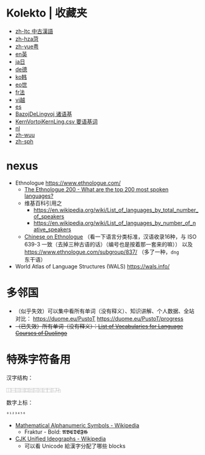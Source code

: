 # Kolekto | 收藏夹

- [zh-ltc 中古漢語](./H-zh-ltc-中漢-MezaĈinaFonologio.md)
- [zh-hza菏](./H-zh-cmn-zgyu-菏-Heze.md)
- [zh-yue粤](./H-zh-yue-粵-Kantona.md)
- [en英](./H-en-Angla.md)
- [ja日](./H-ja-日-Japana.md)
- [de德](./H-de-德-Germana.md)
- [ko韩](./H-ko-韓-Korean.md)
- [eo世](./H-eo-冀-Esperanto.md)
- [fr法](./H-fr-法-Franca.md)
- [vi越](./H-vi-越-Vjetnama.md)
- [es](./H-es-西-Hispana.md)
- [BazojDeLingvoj 诸语基](./H0-9-諸基-BazojDeLingvoj.md)
- [KernVortojKernLing.csv 要语基词](./H0-9-Kernoj/KernVortojKernLing.csv)
- [nl](./H-nl-荷-Dutch.md)
- [zh-wuu](./H-zh-wuu-吳-Wu.md)
- [zh-sph](./H-zh-cmn-xghu-石-Shiping.md)

# nexus

- Ethnologue https://www.ethnologue.com/
    - [The Ethnologue 200 - What are the top 200 most spoken languages?](https://www.ethnologue.com/guides/ethnologue200)
    - 维基百科引用之
        - https://en.wikipedia.org/wiki/List_of_languages_by_total_number_of_speakers
        - https://en.wikipedia.org/wiki/List_of_languages_by_number_of_native_speakers
    - [Chinese on Ethnologue](https://www.ethnologue.com/language/zho/) （看一下语言分类标准，汉语收录16种，与 ISO 639-3 一致（去掉三种古语的话）（编号也是按着那一套来的嘛）） 以及 https://www.ethnologue.com/subgroup/837/ （多了一种，`dng`东干语）
- World Atlas of Language Structures (WALS) https://wals.info/

# 多邻国

- （似乎失效）可以集中看所有单词（没有释义）、知识讲解、个人数据、全站对比： https://duome.eu/PustoT   https://duome.eu/PustoT/progress
- ~~（已失效）所有单词（没有释义）：[List of Vocabularies for Language Courses of Duolingo](https://forum.duolingo.com/comment/31074292)~~

# 特殊字符备用

汉字结构：

```
⿰⿱⿲⿳⿴⿵⿶⿷⿸⿹⿺⿻
```

数字上标：

```
⁰¹²³⁴⁵⁶
```

- [Mathematical Alphanumeric Symbols - Wikipedia](https://en.wikipedia.org/wiki/Mathematical_Alphanumeric_Symbols)
    - Fraktur - Bold: 𝕬𝕭𝕮𝕯𝕰𝕱𝕲
- [CJK Unified Ideographs - Wikipedia](https://en.wikipedia.org/wiki/CJK_Unified_Ideographs)
    - 可以看 Unicode 給漢字分配了哪些 blocks
